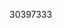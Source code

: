 [//]: # (Created by ./bin/manage_files.pl from ./species/Echinostoma_caproni/PRJEB1207/Echinostoma_caproni_PRJEB1207.publication.html on Thu Jun 11 13:44:06 2020)
30397333
